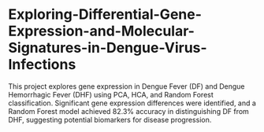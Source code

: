 # Exploring-Differential-Gene-Expression-and-Molecular-Signatures-in-Dengue-Virus-Infections
This project explores gene expression in Dengue Fever (DF) and Dengue Hemorrhagic Fever (DHF) using PCA, HCA, and Random Forest classification. Significant gene expression differences were identified, and a Random Forest model achieved 82.3% accuracy in distinguishing DF from DHF, suggesting potential biomarkers for disease progression.
